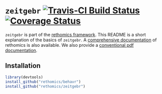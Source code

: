 # `zeitgebr` [![Travis-CI Build Status](https://travis-ci.org/rethomics/zeitgebr.svg?branch=master)](https://travis-ci.org/rethomics/zeitgebr)[![Coverage Status](https://img.shields.io/codecov/c/github/rethomics/zeitgebr/master.svg)](https://codecov.io/github/zeitgebr/behavr?branch=master)

<!-- [![AppVeyor Build Status](https://ci.appveyor.com/api/projects/status/github/tidyverse/hms?branch=master&svg=true)](https://ci.appveyor.com/project/tidyverse/hms)  -->

<!-- [![Coverage Status](https://img.shields.io/codecov/c/github/tidyverse/hms/master.svg)](https://codecov.io/github/tidyverse/hms?branch=master) [![CRAN_Status_Badge](http://www.r-pkg.org/badges/version/hms)](https://cran.r-project.org/package=hms) -->

`zeitgebr` is part of the [rethomics framework](https://rethomics.github.io/).
This README is a short explanation of the basics of `zeitgebr`.
A [comprehensive documentation](https://rethomics.github.io/zeitgebr.html) of rethomics is also available.
We also provide a [conventional pdf documentation](zeitgebr.pdf).


## Installation


```r
library(devtools)
install_github("rethomics/behavr")
install_github("rethomics/zeitgebr")
```
